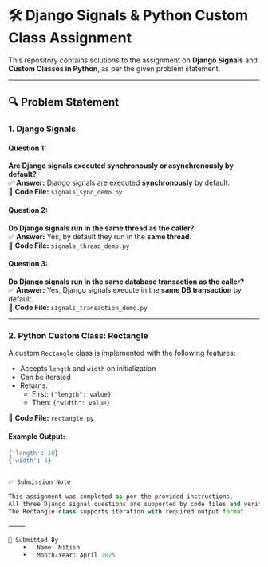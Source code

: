 # 🛠️ Django Signals & Python Custom Class Assignment

This repository contains solutions to the assignment on **Django Signals** and **Custom Classes in Python**, as per the given problem statement.

---

## 🔍 Problem Statement

### 1. Django Signals

#### Question 1:
**Are Django signals executed synchronously or asynchronously by default?**  
✅ **Answer:** Django signals are executed **synchronously** by default.  
📁 **Code File:** `signals_sync_demo.py`

#### Question 2:
**Do Django signals run in the same thread as the caller?**  
✅ **Answer:** Yes, by default they run in the **same thread**.  
📁 **Code File:** `signals_thread_demo.py`

#### Question 3:
**Do Django signals run in the same database transaction as the caller?**  
✅ **Answer:** Yes, Django signals execute in the **same DB transaction** by default.  
📁 **Code File:** `signals_transaction_demo.py`

---

### 2. Python Custom Class: Rectangle

A custom `Rectangle` class is implemented with the following features:
- Accepts `length` and `width` on initialization
- Can be iterated
- Returns:
  - First: `{"length": value}`
  - Then: `{"width": value}`

📁 **Code File:** `rectangle.py`

#### Example Output:
```python
{'length': 10}
{'width': 5}


✅ Submission Note

This assignment was completed as per the provided instructions.
All three Django signal questions are supported by code files and verified logic.
The Rectangle class supports iteration with required output format.

⸻

👤 Submitted By
	•	Name: Nitish
	•	Month/Year: April 2025
